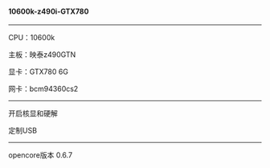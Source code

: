 #### 10600k-z490i-GTX780

---

CPU：10600k

主板：映泰z490GTN

显卡：GTX780 6G

网卡：bcm94360cs2

---

开启核显和硬解


定制USB

---

opencore版本 0.6.7
